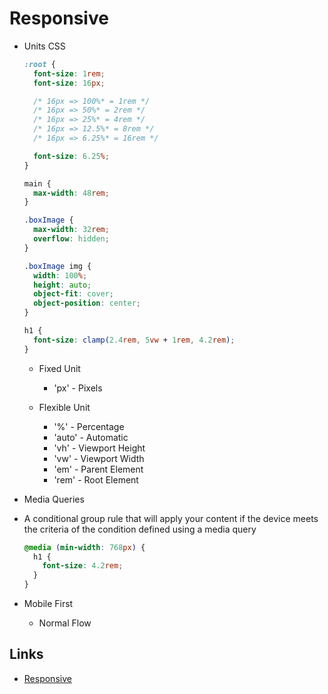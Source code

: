 # Responsive

- Units CSS

  ```css
  :root {
    font-size: 1rem;
    font-size: 16px;

    /* 16px => 100%* = 1rem */
    /* 16px => 50%* = 2rem */
    /* 16px => 25%* = 4rem */
    /* 16px => 12.5%* = 8rem */
    /* 16px => 6.25%* = 16rem */

    font-size: 6.25%;
  }

  main {
    max-width: 48rem;
  }

  .boxImage {
    max-width: 32rem;
    overflow: hidden;
  }

  .boxImage img {
    width: 100%;
    height: auto;
    object-fit: cover;
    object-position: center;
  }

  h1 {
    font-size: clamp(2.4rem, 5vw + 1rem, 4.2rem);
  }
  ```

  - Fixed Unit

    - 'px' - Pixels

  - Flexible Unit

    - '%' - Percentage
    - 'auto' - Automatic
    - 'vh' - Viewport Height
    - 'vw' - Viewport Width
    - 'em' - Parent Element
    - 'rem' - Root Element

- Media Queries

- A conditional group rule that will apply your content if the device meets the criteria of the condition defined using a media query

  ```css
  @media (min-width: 768px) {
    h1 {
      font-size: 4.2rem;
    }
  }
  ```

- Mobile First

  - Normal Flow

## Links

- [Responsive](https://developer.mozilla.org/en-US/docs/Learn/CSS/CSS_layout/Responsive_Design)
